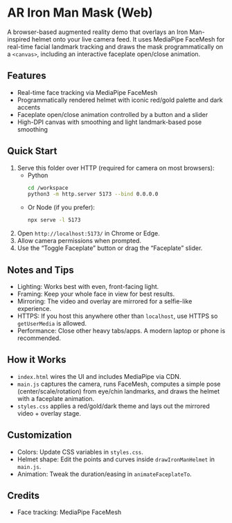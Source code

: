 # AR Iron Man Mask (Web)

A browser-based augmented reality demo that overlays an Iron Man-inspired helmet onto your live camera feed. It uses MediaPipe FaceMesh for real-time facial landmark tracking and draws the mask programmatically on a `<canvas>`, including an interactive faceplate open/close animation.

## Features

- Real-time face tracking via MediaPipe FaceMesh
- Programmatically rendered helmet with iconic red/gold palette and dark accents
- Faceplate open/close animation controlled by a button and a slider
- High-DPI canvas with smoothing and light landmark-based pose smoothing

## Quick Start

1. Serve this folder over HTTP (required for camera on most browsers):
   - Python
     ```bash
     cd /workspace
     python3 -m http.server 5173 --bind 0.0.0.0
     ```
   - Or Node (if you prefer):
     ```bash
     npx serve -l 5173
     ```
2. Open `http://localhost:5173/` in Chrome or Edge.
3. Allow camera permissions when prompted.
4. Use the “Toggle Faceplate” button or drag the “Faceplate” slider.

## Notes and Tips

- Lighting: Works best with even, front-facing light.
- Framing: Keep your whole face in view for best results.
- Mirroring: The video and overlay are mirrored for a selfie-like experience.
- HTTPS: If you host this anywhere other than `localhost`, use HTTPS so `getUserMedia` is allowed.
- Performance: Close other heavy tabs/apps. A modern laptop or phone is recommended.

## How it Works

- `index.html` wires the UI and includes MediaPipe via CDN.
- `main.js` captures the camera, runs FaceMesh, computes a simple pose (center/scale/rotation) from eye/chin landmarks, and draws the helmet with a faceplate animation.
- `styles.css` applies a red/gold/dark theme and lays out the mirrored video + overlay stage.

## Customization

- Colors: Update CSS variables in `styles.css`.
- Helmet shape: Edit the points and curves inside `drawIronManHelmet` in `main.js`.
- Animation: Tweak the duration/easing in `animateFaceplateTo`.

## Credits

- Face tracking: MediaPipe FaceMesh

